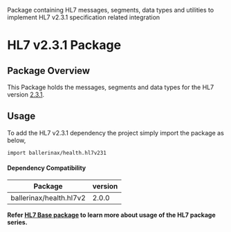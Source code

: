 Package containing HL7 messages, segments, data types and utilities to implement HL7 v2.3.1 specification related
integration

# HL7 v2.3.1 Package

## Package Overview

This Package holds the messages, segments and data types for the HL7 version [2.3.1](https://www.hl7.org/implement/standards/product_brief.cfm?product_id=141).

## Usage

To add the HL7 v2.3.1 dependency the project simply import the package as below,
```ballerina
import ballerinax/health.hl7v231
```

#### Dependency Compatibility

| Package                       | version |
|-------------------------------|---------|
| ballerinax/health.hl7v2       | 2.0.0   |

**Refer [HL7 Base package](https://central.ballerina.io/ballerinax/health.hl7v2) to learn more about usage of
the HL7 package series.**
